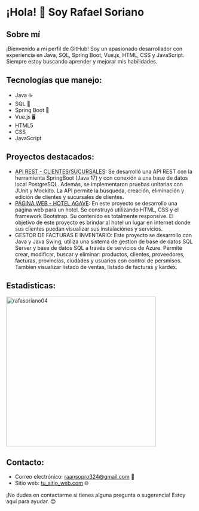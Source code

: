 # ¡Hola! 👋 Soy Rafael Soriano

## Sobre mí
¡Bienvenido a mi perfil de GitHub! Soy un apasionado desarrollador con experiencia en Java, SQL, Spring Boot, Vue.js, HTML, CSS y JavaScript. Siempre estoy buscando aprender y mejorar mis habilidades.

## Tecnologías que manejo:
- Java ☕
- SQL 💾
- Spring Boot 🚀
- Vue.js 🖥️
- HTML5
- CSS
- JavaScript

## Proyectos destacados:
- [API REST - CLIENTES/SUCURSALES](https://github.com/rafaelsoriano04/api-clientes-sucursales): Se desarrolló una API REST con la herramienta SpringBoot (Java 17) y con conexión a una base de datos local PostgreSQL. Además, se implementaron pruebas unitarias con JUnit y Mockito. La API permite la búsqueda, creación, eliminación y edición de clientes y sucursales de clientes.
- [PÁGINA WEB - HOTEL AGAVE](https://gitlab.com/universidad4425415/paginaweb): En este proyecto se desarrollo una página web para un hotel. Se construyó utilizando HTML, CSS y el framework Bootstrap. Su contenido es totalmente responsive. El objetivo de este proyecto es brindar al hotel un lugar en internet donde sus clientes puedan visualizar sus instalaciónes y servicios.
- GESTOR DE FACTURAS E INVENTARIO: Este proyecto se desarrollo con Java y Java Swing, utiliza una sistema de gestion de base de datos SQL Server y base de datos SQL a través de servicios de Azure. Permite crear, modificar, buscar y eliminar: productos, clientes, proveedores, facturas, provincias, ciudades y usuarios con control de persmisos. Tambíen visualizar listado de ventas, listado de facturas y kardex.

## Estadisticas:
<img src="https://github-readme-stats.vercel.app/api/top-langs?username=rafasoirano04&show_icons=true&locale=en&layout=compact&line_height=20&title_color=7A7ADB&icon_color=2234AE&text_color=D3D3D3&bg_color=0,000000,130F40" width="400"  alt="rafasoriano04"/>

## Contacto:
- Correo electrónico: [raansopro324@gmail.com](mailto:raansopro324@gmail.com) 📧
- Sitio web: [tu_sitio_web.com]([https://www.tu_sitio_web.com](https://rafaelsoriano.bss.design)) 🌐

¡No dudes en contactarme si tienes alguna pregunta o sugerencia! Estoy aquí para ayudar. 😊
